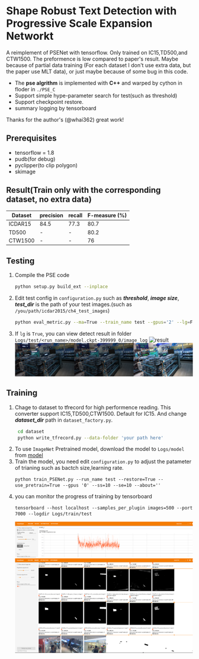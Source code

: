# Shape Robust Text Detection with Progressive Scale Expansion Networkt

A reimplement of PSENet with tensorflow. Only trained on IC15,TD500,and CTW1500. The preformence is low compared to paper's result. Maybe because of partial data training  (For each dataset I don't use extra data, but the paper use MLT data), or just maybe because of some bug in this code.

- The **pse algrithm** is implemented with **C++** and warped by cython in floder in `./PSE_C`
- Support simple hype-parameter search for test(such as threshold)
- Support checkpoint restore.
- summary logging by tensorboard  

Thanks for the author's (@whai362) great work!

## Prerequisites
- tensorflow = 1.8
- pudb(for debug)
- pyclipper(to clip polygon)
- skimage

## Result(Train only with the corresponding dataset, no extra data)
| Dataset | precision | recall | F-measure (%) |
| ------- | --------- | ------ | ------------- |
| ICDAR15 | 84.5      | 77.3   | 80.7          |
| TD500   | -         | -      | 80.2          |
| CTW1500 | -         | -      | 76            |


## Testing 
1. Compile the PSE code
    ```bash
    python setup.py build_ext --inplace
    ```
2. Edit test config in `configuration.py` such as ***threshold***, ***image size***, ***test_dir*** is the path of your test images.(such as `/you/path/icdar2015/ch4_test_images`)
   ```bash
   python eval_metric.py --ma=True --train_name test --gpus='2' --lg=False
   ```
3. If `lg` is `True`, you can view detect result in folder `Logs/test/<run_name>/model.ckpt-399999_0/image_log`
    ![result](ass/img_11_1.png)
    ![result](ass/img_68_1.png)

## Training
1. Chage to dataset to tfrecord for high performence reading. This converter support IC15,TD500,CTW1500. Default for IC15. And change ***dataset_dir*** path in `dataset_factory.py`.
   ```bash
    cd dataset
    python write_tfrecord.py --data-folder 'your path here'
   ```
2. To use `ImageNet` Pretrained model, download the model to `Logs/model` from [model](http://download.tensorflow.org/models/official/20181001_resnet/checkpoints/resnet_imagenet_v1_fp32_20181001.tar.gz)
3. Train the model, you need edit `configuration.py` to adjust the patameter of trianing such as bactch size,learning rate.
   ```
   python train_PSENet.py --run_name test --restore=True --use_pretrain=True --gpus '0' --ss=10 --se=10 --about=''
   ```
4. you can monitor the progress of training by tensorboard
   ```
   tensorboard --host localhost --samples_per_plugin images=500 --port 7000 --logdir Logs/train/test
   ```
   ![tensorboard](ass/loss.png)
   ![tensorboard](ass/image.PNG)
